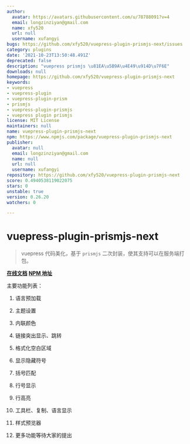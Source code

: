```yaml
---
author:
  avatar: https://avatars.githubusercontent.com/u/78788091?v=4
  email: longzinziyan@gmail.com
  name: xfy520
  url: null
  username: xufangyi
bugs: https://github.com/xfy520/vuepress-plugin-prismjs-next/issues
category: plugins
date: '2021-10-23T13:50:48.491Z'
deprecated: false
description: "vuepress prismjs \u81EA\u5B9A\u4E49\u914D\u7F6E"
downloads: null
homepage: https://github.com/xfy520/vuepress-plugin-prismjs-next
keywords:
- vuepress
- vuepress-plugin
- vuepress-plugin-prism
- prismjs
- vuepress-plugin-prismjs
- vuepress plugin prismjs
license: MIT License
maintainers: null
name: vuepress-plugin-prismjs-next
npm: https://www.npmjs.com/package/vuepress-plugin-prismjs-next
publisher:
  avatar: null
  email: longzinziyan@gmail.com
  name: null
  url: null
  username: xufangyi
repository: https://github.com/xfy520/vuepress-plugin-prismjs-next
score: 0.4940538119022075
stars: 0
unstable: true
version: 0.26.20
watchers: 0

---
```


# vuepress-plugin-prismjs-next

> vuepress 代码美化，基于 `prismjs` 二次封装，使其支持可以在服务端打包。

**[在线文档](https://doc.wssio.com/opensource/vuepress-plugin-prismjs-next/)**
  **[NPM 地址](https://www.npmjs.com/package/vuepress-plugin-prismjs-next)**

主要功能列表：

1. 语言预加载

2. 主题设置

3. 内联颜色

4. 链接突出显示、跳转

5. 格式化空白区域

6. 显示隐藏符号

7. 括号匹配

8. 行号显示

9. 行高亮

10. 工具栏、复制、语言显示

11. 样式预览器

12. 更多功能等待大家的提出
